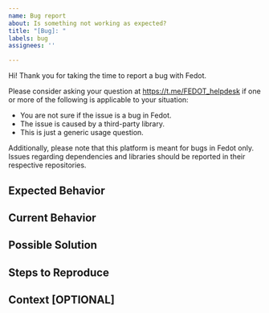 ```yaml
---
name: Bug report
about: Is something not working as expected?
title: "[Bug]: "
labels: bug
assignees: ''

---
```


Hi! Thank you for taking the time to report a bug with Fedot.

Please consider asking your question at https://t.me/FEDOT_helpdesk if one or more of the following is applicable to your situation:

- You are not sure if the issue is a bug in Fedot.
- The issue is caused by a third-party library.
- This is just a generic usage question.

Additionally, please note that this platform is meant for bugs in Fedot only.
Issues regarding dependencies and libraries should be reported in their respective repositories.

<!--- Provide a general summary of the issue in the Title above -->

## Expected Behavior
<!--- If you're suggesting a change/improvement, tell us how it should work -->

## Current Behavior
<!--- If suggesting a change/improvement, explain the difference from current behavior -->

## Possible Solution
<!--- Not obligatory, but suggest a fix/reason -->
<!--- or ideas how to implement the addition or change -->

## Steps to Reproduce
<!--- Provide a link to a live example -->

## Context [OPTIONAL]
<!--- How has this issue affected you? What are you trying to accomplish? -->
<!--- Providing context helps us come up with a solution that is most useful in the real world -->
